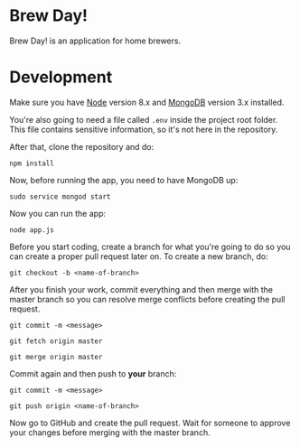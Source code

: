 # Brew Day!

Brew Day! is an application for home brewers.

# Development

Make sure you have [Node](https://nodejs.org) version 8.x and [MongoDB](https://docs.mongodb.com/manual/administration/install-community/) version 3.x installed.

You're also going to need a file called `.env` inside the project root folder. This file contains sensitive information, so it's not here in the repository.

After that, clone the repository and do:

`npm install`

Now, before running the app, you need to have MongoDB up:

`sudo service mongod start`

Now you can run the app:

`node app.js`

Before you start coding, create a branch for what you're going to do so you can create a proper pull request later on. To create a new branch, do:

`git checkout -b <name-of-branch>`

After you finish your work, commit everything and then merge with the master branch so you can resolve merge conflicts before creating the pull request.

`git commit -m <message>`

`git fetch origin master`

`git merge origin master`

Commit again and then push to **your** branch:

`git commit -m <message>`

`git push origin <name-of-branch>`

Now go to GitHub and create the pull request. Wait for someone to approve your changes before merging with the master branch.
